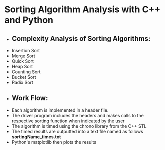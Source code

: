 # Sorting Algorithm Analysis with C++ and Python
- ## Complexity Analysis of Sorting Algorithms:
- Insertion Sort
- Merge Sort
- Quick Sort
- Heap Sort
- Counting Sort
- Bucket Sort
- Radix Sort
- ## Work Flow:
- Each algorithm is implemented in a header file.
- The driver program includes the headers and makes calls to the respective sorting function when indicated by the user
- The algorithm is timed using the chrono library from the C++ STL
- The timed results are outputted into a text file named as follows **sortingName_times.txt**
- Python's matplotlib then plots the results

